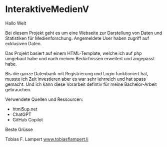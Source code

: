 # InteraktiveMedienV
Hallo Welt

Bei diesem Projekt geht es um eine Webseite zur Darstellung von Daten und Statistiken für Medienforschung. Angemeldete User haben zugriff auf exklusiven Daten.

Das Projekt basiert auf einem HTML-Template, welche ich auf php umgebaut habe und nach meinen Bedürfnissen erweitert und angepasst habe.


Bis die ganze Datenbank mit Registrierung und Login funktioniert hat, musste ich Zeit investieren aber es war sehr lehrreich und hat spass gemacht. Und ich kann diese Vorarbeit defintiv für meine Bachelor-Arbeit gebrauchen.

Verwendete Quellen und Ressourcen: 
- html5up.net
- ChatGPT
- GitHub Copilot

Beste Grüsse

Tobias F. Lampert
www.tobiasflampert.li